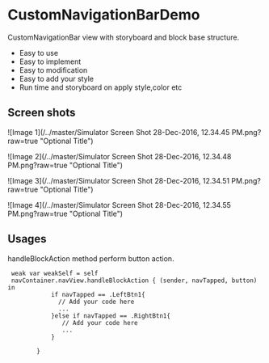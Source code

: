 # CustomNavigationBarDemo
CustomNavigationBar view with storyboard and block base structure. 
- Easy to use 
- Easy to implement 
- Easy to modification
- Easy to add your style
- Run time and storyboard on apply style,color etc

## Screen shots

![Image 1](/../master/Simulator Screen Shot 28-Dec-2016, 12.34.45 PM.png?raw=true "Optional Title")

![Image 2](/../master/Simulator Screen Shot 28-Dec-2016, 12.34.48 PM.png?raw=true "Optional Title")

![Image 3](/../master/Simulator Screen Shot 28-Dec-2016, 12.34.51 PM.png?raw=true "Optional Title")

![Image 4](/../master/Simulator Screen Shot 28-Dec-2016, 12.34.55 PM.png?raw=true "Optional Title")


## Usages






handleBlockAction method perform button action.

```
 weak var weakSelf = self
 navContainer.navView.handleBlockAction { (sender, navTapped, button) in
            if navTapped == .LeftBtn1{
              // Add your code here
              ...
            }else if navTapped == .RightBtn1{
               // Add your code here
               ...
            }
            
        }
        
```






